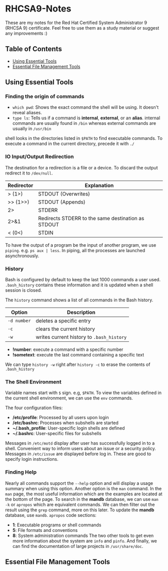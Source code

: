 # RHCSA9-Notes
These are my notes for the Red Hat Certified System Administrator 9 (RHCSA 9) certificate. Feel free to use them as a study material or suggest any improvements :)

## Table of Contents

* [Using Essential Tools](#using-essential-tools)
* [Essential File Management Tools](#essential-file-management-tools)

## Using Essential Tools

### Finding the origin of commands

* `which pwd`: Shows the exact command the shell will be using. It doesn't reveal aliases.
* `type ls`: Tells us if a command is **internal**, **external**, or an **alias**.
internal commands are usually found in `/bin` whereas external commands are usually in `/usr/bin`

shell looks in the directories listed in `$PATH` to find executable commands. To execute a command in the current directory, precede it with `./`

### IO Input/Output Redirection

The destination for a redirection is a file or a device. To discard the output redirect it to `/dev/null`.

Redirector | Explanation
--- | ---
\> (1\>) | STDOUT (Overwrites)
\>\> (1\>\>) | STDOUT (Appends)
2\> | STDERR
2\>&1 | Redirects STDERR to the same destination as STDOUT
\< (0\<) | STDIN

To have the output of a program be the input of another program, we use `piping`. e.g. `ps aux | less`. In piping, all the processes are launched asynchronously.

### History

Bash is configured by default to keep the last 1000 commands a user used. `.bash_history` contains these information and it is updated when a shell session is closed.

The `history` command shows a list of all commands in the Bash history.

Option | Description
--- | ---
`-d number` | deletes a specific entry
`-c` | clears the current history
`-w` | writes current history to `.bash_history`

* **!number**: execute a command with a specific number
* **!sometext**: execute the last command containing a specific text

We can type `history -w` right after `history -c` to erase the contents of `.bash_history`

### The Shell Environment

Variable names start with `$` sign. e.g, `$PATH`. To view the variables defined in the current shell environment, we can use the `env` commands.

The four configuration files:
* **/etc/profile**: Processed by all users upon login
* **/etc/bashrc**: Processes when subshells are started
* **~/.bash_profile**: User-specific login shells are defined
* **~/.bashrc**: User-specific files for subshells

Messages in `/etc/motd` display after user has successfully logged in to a shell. Convenient way to inform users about an issue or a security policy. Messages in `/etc/issue` are displayed before log in. These are good to specify login instructions.

### Finding Help

Nearly all commands support the `--help` option and will display a usage summary when using this option. Another option is the `man` command. In the `man` page, the most useful information which are the examples are located at the bottom of the page.
To search in the **mandb** database, we can use `man -k` or `apropos` which are equivalent commands. We can then filter out the result using the `grep` command, more on this later.
To update the **mandb** database, use `mandb`. `apropos` code sections:
* **1**: Executable programs or shell commands
* **5**: File formats and conventions
* **8**: System administration commands
The two other tools to get even more information about the system are `info` and `pinfo`. And finally, we can find the documentation of large projects in `/usr/share/doc`.

## Essential File Management Tools
